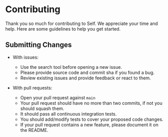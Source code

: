 # Contributing

Thank you so much for contributing to Self. We appreciate your time and help. Here are some guidelines to help you get started.

## Submitting Changes

- With issues:
  - Use the search tool before opening a new issue.
  - Please provide source code and commit sha if you found a bug.
  - Review existing issues and provide feedback or react to them.

- With pull requests:
  - Open your pull request against `main`
  - Your pull request should have no more than two commits, if not you should squash them.
  - It should pass all continuous integration tests.
  - You should add/modify tests to cover your proposed code changes.
  - If your pull request contains a new feature, please document it on the README.